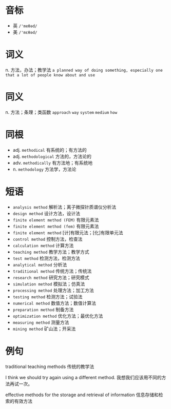 # 音标

- 英 `/'meθəd/`
- 美 `/'mɛθəd/`

# 词义

n. 方法，办法；教学法
`a planned way of doing something, especially one that a lot of people know about and use`

# 同义

n. 方法；条理；类函数
`approach` `way` `system` `medium` `how`

# 同根

- adj. `methodical` 有系统的；有方法的
- adj. `methodological` 方法的，方法论的
- adv. `methodically` 有方法地；有系统地
- n. `methodology` 方法学，方法论

# 短语

- `analysis method` 解析法；离子微探针质谱仪分析法
- `design method` 设计方法，设计法
- `finite element method (FEM)` 有限元素法
- `finite element method (fem)` 有限元素法
- `finite element method` [计]有限元法；[化]有限单元法
- `control method` 控制方法，检查法
- `calculation method` 计算方法
- `teaching method` 教学方法；教学方式
- `test method` 检测方法，检测方法
- `analytical method` 分析法
- `traditional method` 传统方法；传统法
- `research method` 研究方法；研究模式
- `simulation method` 模拟法；仿真法
- `processing method` 处理方法；加工方法
- `testing method` 检测方法；试验法
- `numerical method` 数值方法；数值计算法
- `preparation method` 制备方法
- `optimization method` 优化方法；最优化方法
- `measuring method` 测量方法
- `mining method` 矿山法；开采法

# 例句

traditional teaching methods
传统的教学法

I think we should try again using a different method.
我想我们应该用不同的方法再试一次。

effective methods for the storage and retrieval of information
信息存储和检索的有效方法


